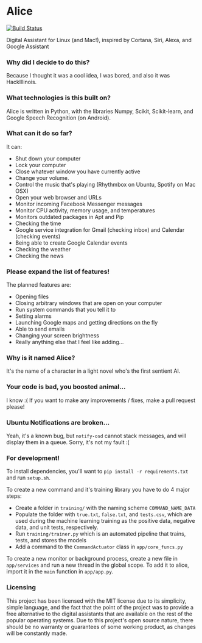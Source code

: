 # Alice

[![Build Status](https://travis-ci.org/elc1798/alice.svg?branch=master)](https://travis-ci.org/elc1798/alice)

Digital Assistant for Linux (and Mac!), inspired by Cortana, Siri, Alexa, and Google Assistant

### Why did I decide to do this?

Because I thought it was a cool idea, I was bored, and also it was HackIllinois.

### What technologies is this built on?

Alice is written in Python, with the libraries Numpy, Scikit, Scikit-learn, and
Google Speech Recognition (on Android).

### What can it do so far?

It can:
 - Shut down your computer
 - Lock your computer
 - Close whatever window you have currently active
 - Change your volume.
 - Control the music that's playing (Rhythmbox on Ubuntu, Spotify on Mac OSX)
 - Open your web browser and URLs
 - Monitor incoming Facebook Messenger messages
 - Monitor CPU activity, memory usage, and temperatures
 - Monitors outdated packages in Apt and Pip
 - Checking the time
 - Google service integration for Gmail (checking inbox) and Calendar (checking
   events)
 - Being able to create Google Calendar events
 - Checking the weather
 - Checking the news

### Please expand the list of features!

The planned features are:

 - Opening files
 - Closing arbitrary windows that are open on your computer
 - Run system commands that you tell it to
 - Setting alarms
 - Launching Google maps and getting directions on the fly
 - Able to send emails
 - Changing your screen brightness
 - Really anything else that I feel like adding...

### Why is it named Alice?

It's the name of a character in a light novel who's the first sentient AI.

### Your code is bad, you boosted animal...

I know :( If you want to make any improvements / fixes, make a pull request
please!

### Ubuntu Notifications are broken...

Yeah, it's a known bug, but `notify-osd` cannot stack messages, and will display
them in a queue. Sorry, it's not my fault :(

### For development!

To install dependencies, you'll want to `pip install -r requirements.txt` and
run `setup.sh`.

To create a new command and it's training library you have to do 4 major steps:

 - Create a folder in `training/` with the naming scheme `COMMAND_NAME_DATA`
 - Populate the folder with `true.txt`, `false.txt`, and `tests.csv`, which are
   used during the machine learning training as the positive data, negative
   data, and unit tests, respectively.
 - Run `training/trainer.py` which is an automated pipeline that trains, tests,
   and stores the models
 - Add a command to the `CommandActuator` class in `app/core_funcs.py`

To create a new monitor or background process, create a new file in
`app/services` and run a new thread in the global scope. To add it to alice,
import it in the `main` function in `app/app.py`.

### Licensing

This project has been licensed with the MIT license due to its simplicity,
simple language, and the fact that the point of the project was to provide a
free alternative to the digital assistants that are available on the rest of the
popular operating systems. Due to this project's open source nature, there
should be no warranty or guarantees of some working product, as changes will be
constantly made.

